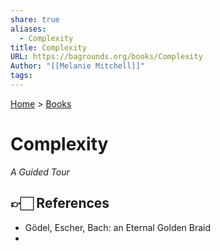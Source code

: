 ```yaml
---  
share: true  
aliases:  
  - Complexity  
title: Complexity  
URL: https://bagrounds.org/books/Complexity  
Author: "[[Melanie Mitchell]]"  
tags:   
---  
```

[Home](../index.md) > [Books](./index.md)  
# Complexity  
_A Guided Tour_  
  
## 👉🏻 References  
- Gödel, Escher, Bach: an Eternal Golden Braid  
- 